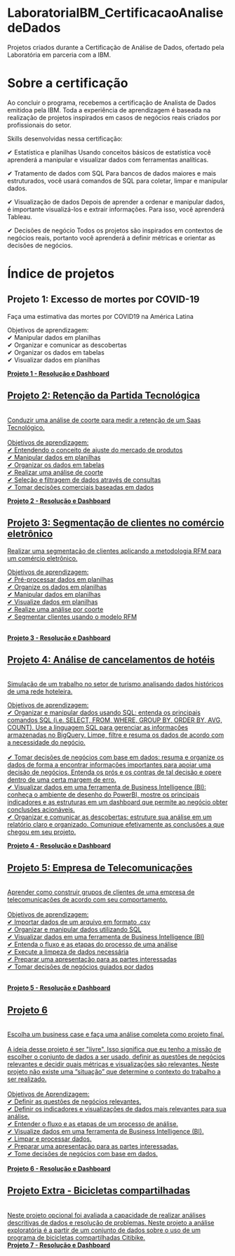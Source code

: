 # LaboratoriaIBM_CertificacaoAnalisedeDados
Projetos criados durante a Certificação de Análise de Dados, ofertado pela Laboratória em parceria com a IBM.

# Sobre a certificação

Ao concluir o programa, recebemos a certificação de Analista de Dados emitidoa pela IBM. Toda a experiência de aprendizagem é baseada na realização de projetos inspirados em casos de negócios reais criados por profissionais do setor.

Skills desenvolvidas nessa certificação:

✔ Estatística e planilhas Usando conceitos básicos de estatística você aprenderá a manipular e visualizar dados com ferramentas analíticas.

✔ Tratamento de dados com SQL Para bancos de dados maiores e mais estruturados, você usará comandos de SQL para coletar, limpar e manipular dados.

✔ Visualização de dados Depois de aprender a ordenar e manipular dados, é importante visualizá-los e extrair informações. Para isso, você aprenderá Tableau.

✔ Decisões de negócio Todos os projetos são inspirados em contextos de negócios reais, portanto você aprenderá a definir métricas e orientar as decisões de negócios.

 # Índice de projetos 
  
## Projeto 1: Excesso de mortes por COVID-19<br>

Faça uma estimativa das mortes por COVID19 na América Latina<br>

Objetivos de aprendizagem:<br>
✔ Manipular dados em planilhas<br>
✔ Organizar e comunicar as descobertas<br>
✔ Organizar os dados em tabelas<br>
✔ Visualizar dados em planilhas<br>
  
<b><a href="https://github.com/ligid/LaboratoriaIBM_CertificacaoAnalisedeDados/tree/main/projeto1" target="_blank"> Projeto 1 - Resolução e Dashboard </b> 
  
## Projeto 2: Retenção da Partida Tecnológica<br>
<br>
Conduzir uma análise de coorte para medir a retenção de um Saas Tecnológico.<br>
  <br>
Objetivos de aprendizagem:<br>
✔ Entendendo o conceito de ajuste do mercado de produtos <br>
✔ Manipular dados em planilhas<br>
✔ Organizar os dados em tabelas<br>
✔ Realizar uma análise de coorte<br>
✔ Seleção e filtragem de dados através de consultas<br>
✔ Tomar decisões comerciais baseadas em dados<br>

 <b><a href="https://github.com/ligid/LaboratoriaIBM_CertificacaoAnalisedeDados/tree/main/projeto2" target="_blank"> Projeto 2 - Resolução e Dashboard </b> 

## Projeto 3: Segmentação de clientes no comércio eletrônico
  
Realizar uma segmentação de clientes aplicando a metodologia RFM para um comércio eletrônico.<br>

Objetivos de aprendizagem:<br>
✔ Pré-processar dados em planilhas<br>
✔ Organize os dados em planilhas<br>
✔ Manipular dados em planilhas<br>
✔ Visualize dados em planilhas<br>
✔ Realize uma análise por coorte<br>
✔ Segmentar clientes usando o modelo RFM<br>
  <br>
 
<b><a href="https://github.com/ligid/LaboratoriaIBM_CertificacaoAnalisedeDados/tree/main/projeto3" target="_blank"> Projeto 3 - Resolução e Dashboard </b> 
   
   
## Projeto 4: Análise de cancelamentos de hotéis
<br>
Simulação de um trabalho no setor de turismo analisando dados históricos de uma rede hoteleira.<br>

Objetivos de aprendizagem:<br>
✔ Organizar e manipular dados usando SQL: entenda os principais comandos SQL (i.e. SELECT, FROM, WHERE, GROUP BY, ORDER BY, AVG, COUNT). Use a linguagem SQL para gerenciar as informações armazenadas no BigQuery. Limpe, filtre e resuma os dados de acordo com a necessidade do negócio.<br>  
✔ Tomar decisões de negócios com base em dados: resuma e organize os dados de forma a encontrar informações importantes para apoiar uma decisão de negócios. Entenda os prós e os contras de tal decisão e opere dentro de uma certa margem de erro.<br>
✔ Visualizar dados em uma ferramenta de Business Intelligence (BI): conheça o ambiente de desenho do PowerBI, mostre os principais indicadores e as estruturas em um dashboard que permite ao negócio obter conclusões acionáveis.<br>
✔ Organizar e comunicar as descobertas: estruture sua análise em um relatório claro e organizado. Comunique efetivamente as conclusões a que chegou em seu projeto.<br>
 
 <b><a href="https://github.com/ligid/LaboratoriaIBM_CertificacaoAnalisedeDados/tree/main/projeto4" target="_blank"> Projeto 4 - Resolução e Dashboard </b> 
   
## Projeto 5: Empresa de Telecomunicações
  <br>
Aprender como construir grupos de clientes de uma empresa de telecomunicações de acordo com seu comportamento.<br>
  <br>
Objetivos de aprendizagem:<br>
✔ Importar dados de um arquivo em formato .csv<br>
✔ Organizar e manipular dados utilizando SQL<br>
✔ Visualizar dados em uma ferramenta de Business Intelligence (BI)<br>
✔ Entenda o fluxo e as etapas do processo de uma análise<br>
✔ Execute a limpeza de dados necessária<br>
✔ Preparar uma apresentação para as partes interessadas<br>
✔ Tomar decisões de negócios guiados por dados<br>
  <br>
  
   <b><a href="https://github.com/ligid/LaboratoriaIBM_CertificacaoAnalisedeDados/tree/main/projeto5" target="_blank"> Projeto 5 - Resolução e Dashboard </b> 
     
     
## Projeto 6
  
<br>
Escolha um business case e faça uma análise completa como projeto final.<br>
<br>
A ideia desse projeto é ser "livre". Isso significa que eu tenho a missão de escolher o conjunto de dados a ser usado, definir as questões de negócios relevantes e decidir quais métricas e visualizações são relevantes. Neste projeto não existe uma “situação” que determine o contexto do trabalho a ser realizado. <br>
<br>
Objetivos de Aprendizagem:<br>
✔ Definir as questões de negócios relevantes.<br>
✔ Definir os indicadores e visualizações de dados mais relevantes para sua análise.<br>
✔ Entender o fluxo e as etapas de um processo de análise.<br>
✔ Visualize dados em uma ferramenta de Business Intelligence (BI).<br>
✔ Limpar e processar dados.<br>
✔ Preparar uma apresentação para as partes interessadas.<br>
✔ Tome decisões de negócios com base em dados.<br>
<br>
<b><a href="https://github.com/ligid/LaboratoriaIBM_CertificacaoAnalisedeDados/tree/main/projeto6" target="_blank"> Projeto 6 - Resolução e Dashboard</b> 
  
## Projeto Extra - Bicicletas compartilhadas
  
<br>
Neste projeto opcional foi avaliada a capacidade de realizar análises descritivas de dados e resolução de problemas. Neste projeto a análise exploratória é a partir de um conjunto de dados sobre o uso de um programa de bicicletas compartilhadas Citibike.
<br>
<b><a href="https://github.com/ligid/LaboratoriaIBM_CertificacaoAnalisedeDados/tree/main/projetoextra_ibm" target="_blank"> Projeto 7 - Resolução e Dashboard </b> 

